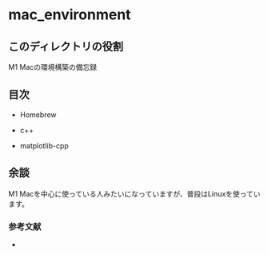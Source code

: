# mac_environment

## このディレクトリの役割

M1 Macの環境構築の備忘録

## 目次

- Homebrew

- c++

- matplotlib-cpp

## 余談

M1 Macを中心に使っている人みたいになっていますが、普段はLinuxを使っています。

### 参考文献

- 